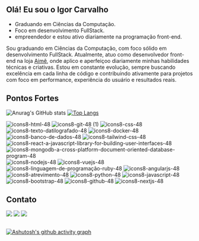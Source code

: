 <h2> Olá! Eu sou o Igor Carvalho</h2>


<ul>
  <li>Graduando em Ciências da Computação.</li>
  <li>Foco em desenvolvimento FullStack.</li>
  <li>empreendedor e estou ativo diariamente na programação front-end.</li>
</ul>
<p>Sou graduando em Ciências da Computação, com foco sólido em desenvolvimento FullStack. Atualmente, atuo como desenvolvedor front-end na loja <a href="https://aimê.online" target="_blank">Aimê</a>, onde aplico e aperfeiçoo diariamente minhas habilidades técnicas e criativas. Estou em constante evolução, sempre buscando excelência em cada linha de código e contribuindo ativamente para projetos com foco em performance, experiência do usuário e resultados reais.</p>

<h2>Pontos Fortes</h2>


<section>

![Anurag's GitHub stats](https://github-readme-stats.vercel.app/api?username=Igor-c17&show_icons=true&theme=radical&locale=pt-br)
[![Top Langs](https://github-readme-stats.vercel.app/api/top-langs/?username=Igor-c17&layout=donut&theme=radical&locale=pt-br)](https://github.com/anuraghazra/github-readme-stats)


![icons8-html-48](https://github.com/Igor-c17/Igor-c17/assets/148907606/a95b49c3-e750-4d56-a436-fdf6022facdc)
![icons8-git-48 (1)](https://github.com/Igor-c17/Igor-c17/assets/148907606/af254e18-c8c7-4ed7-9fe9-2c6cf96f565f)
![icons8-css-48](https://github.com/Igor-c17/Igor-c17/assets/148907606/75f1010f-93dc-4661-9c81-545806aff04c)
![icons8-texto-datilografado-48](https://github.com/Igor-c17/Igor-c17/assets/148907606/b2c456a6-623e-4a41-8ca9-c12f60e7d259)
![icons8-docker-48](https://github.com/Igor-c17/Igor-c17/assets/148907606/da7f9ba2-df89-4f92-b9f2-2b15ad1e5068)
![icons8-banco-de-dados-48](https://github.com/Igor-c17/Igor-c17/assets/148907606/8b525132-e535-485c-a311-cd3a8d485fc8)
![icons8-tailwind-css-48](https://github.com/Igor-c17/Igor-c17/assets/148907606/eff7299b-e316-4196-a942-35d5140c3af9)
![icons8-react-a-javascript-library-for-building-user-interfaces-48](https://github.com/Igor-c17/Igor-c17/assets/148907606/4bf66b5c-3aed-42fa-ba65-f34888eaa0a1)
![icons8-mongodb-a-cross-platform-document-oriented-database-program-48](https://github.com/Igor-c17/Igor-c17/assets/148907606/45224936-e558-4bdc-97a8-2151f32ff8e7)
![icons8-nodejs-48](https://github.com/Igor-c17/Igor-c17/assets/148907606/6979b7e9-e1d3-4213-8629-797325b916c3)
![icons8-vuejs-48](https://github.com/Igor-c17/Igor-c17/assets/148907606/136b172d-3ee2-4c2e-b8d7-abf3e3abbd00)
![icons8-linguagem-de-programação-ruby-48](https://github.com/Igor-c17/Igor-c17/assets/148907606/02652b2a-a70d-471c-a04f-0896dbb9ce55)
![icons8-angularjs-48](https://github.com/Igor-c17/Igor-c17/assets/148907606/a569016d-c8c2-4f7d-982c-9b76036b7160)
![icons8-atrevimento-48](https://github.com/Igor-c17/Igor-c17/assets/148907606/5379efc8-c457-477b-b103-cb75d4ad3149)
![icons8-python-48](https://github.com/Igor-c17/Igor-c17/assets/148907606/b938004c-2951-489e-87ab-273da1c7aae1)
![icons8-javascript-48](https://github.com/Igor-c17/Igor-c17/assets/148907606/017f7ac1-7d3c-4129-bfda-43502e577572)
![icons8-bootstrap-48](https://github.com/Igor-c17/Igor-c17/assets/148907606/875f12dc-b2ba-4125-a8b9-b7cca002da49)
![icons8-github-48](https://github.com/Igor-c17/Igor-c17/assets/148907606/f978046c-c0d6-4391-9f24-1238031cfbec)
![icons8-nextjs-48](https://github.com/Igor-c17/Igor-c17/assets/148907606/eba3c311-3877-4125-8ad9-0b7022968949)

</section>

<h2>Contato</h2>

<div> 
  <a href="https://instagram.com/i.guuu_c17" target="_blank"><img src="https://img.shields.io/badge/-Instagram-%23E4405F?style=for-the-badge&logo=instagram&logoColor=white" target="_blank"></a>
  <a href="https://www.linkedin.com/in/igor-cau%C3%A3-carvalho-reis-3336aa241/" target="_blank"><img src="https://img.shields.io/badge/-LinkedIn-%230077B5?style=for-the-badge&logo=linkedin&logoColor=white" target="_blank"></a> 
  <a href = "mailto:igordankesttrout7@gmail.com"><img src="https://img.shields.io/badge/-Gmail-%23333?style=for-the-badge&logo=gmail&logoColor=white" target="_blank"></a>
  
  
</div>

##
<div>
  
[![Ashutosh's github activity graph](https://github-readme-activity-graph.vercel.app/graph?username=Igor-c17&locale='pt-br'&bg_color=141321&color=d83a7c&line=d83a7c&point=dbbf42&area=true&hide_border=true)](https://github.com/ashutosh00710/github-readme-activity-graph)


</div>
